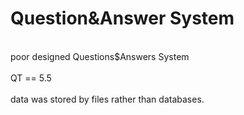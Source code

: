 # Question&Answer System
<br>poor designed Questions$Answers System</br>
<br>QT == 5.5</br>
<br>data was stored by files rather than databases.</br>
